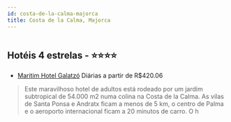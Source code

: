 ```yaml
---
id: costa-de-la-calma-majorca
title: Costa de la Calma, Majorca
---
```


<center><img src="http://photos.hotelbeds.com/giata/15/156394/156394a_hb_a_001.jpg" alt="" /></center>


## Hotéis 4 estrelas - ⭐️⭐️⭐️⭐️

-    [Maritim Hotel Galatzó](https://www.hurb.com/hoteis/costa-de-la-calma/maritim-hotel-galatzo-JNP-JP061465?cmp=18055) Diárias a partir de R$420.06
   > Este maravilhoso hotel de adultos está rodeado por um jardim subtropical de 54.000 m2 numa colina na Costa de la Calma. As vilas de Santa Ponsa e Andratx ficam a menos de 5 km, o centro de Palma e o aeroporto internacional ficam a 20 minutos de carro. O h
